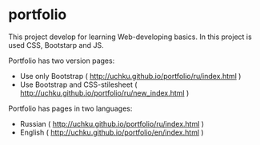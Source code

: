 # portfolio

This project develop for learning Web-developing basics. In this project is used CSS, Bootstarp and JS.

Portfolio has two version pages:
* Use only Bootstrap ( http://uchku.github.io/portfolio/ru/index.html )
* Use Bootstrap and CSS-stilesheet ( http://uchku.github.io/portfolio/ru/new_index.html )

Portfolio has pages in two languages:
* Russian ( http://uchku.github.io/portfolio/ru/index.html )
* English ( http://uchku.github.io/portfolio/en/index.html )
